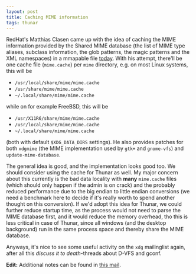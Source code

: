 ```yaml
---
layout: post
title: Caching MIME information
tags: thunar
---
```


RedHat's Matthias Clasen came up with the idea of caching the MIME information provided by the Shared MIME database (the list of MIME type aliases, subclass information, the glob patterns, the magic patterns and the XML namespaces) in a mmapable file <a href="http://lists.freedesktop.org/archives/xdg/2005-March/006386.html">today</a>. With his attempt, there'll be one cache file (<code>mime.cache</code>) per <code>mime</code> directory, e.g. on most Linux systems, this will be
<ul>   <li><code>/usr/local/share/mime/mime.cache</code></li>   <li><code>/usr/share/mime/mime.cache</code></li>   <li><code>~/.local/share/mime/mime.cache</code></li> </ul> while on for example FreeBSD, this will be
<ul>   <li><code>/usr/X11R6/share/mime/mime.cache</code></li>   <li><code>/usr/local/share/mime/mime.cache</code></li>   <li><code>~/.local/share/mime/mime.cache</code></li> </ul> (both with default <code>$XDG_DATA_DIRS</code> settings). He also provides patches for both <code>xdgmime</code> (the MIME implementation used by <code>gtk+</code> and <code>gnome-vfs</code>) and <code>update-mime-database</code>.

The general idea is good, and the implementation looks good too. We should consider using the cache for Thunar as well. My major concern about this currently is the bad data locality with <b>many</b> <code>mime.cache</code> files (which should only happen if the admin is on crack) and the probably reduced performance due to the big endian to little endian conversions (we need a benchmark here to decide if it's really worth to spend another thought on this conversion). If we'd adopt this idea for Thunar, we could further reduce startup time, as the process would not need to parse the MIME database first, and it would reduce the memory overhead, tho this is less critical in case of Thunar, since all windows (and the desktop background) run in the same process space and thereby share the MIME database.

Anyways, it's nice to see some useful activity on the <code>xdg</code> mailinglist again, after all this <i>discuss it to death</i>-threads about D-VFS and gconf.

<b>Edit:</b> Additional notes can be found in <a href="http://foo-projects.org/pipermail/thunar-dev/2005-March/000468.html">this mail</a>.

